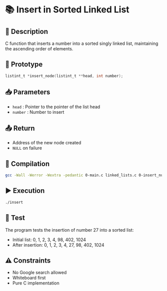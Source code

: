 # 📚 Insert in Sorted Linked List

## 📝 Description

C function that inserts a number into a sorted singly linked list, maintaining the ascending order of elements.

## 🔧 Prototype

```c
listint_t *insert_node(listint_t **head, int number);
```

## 📥 Parameters

- `head` : Pointer to the pointer of the list head
- `number` : Number to insert

## 📤 Return

- Address of the new node created
- `NULL` on failure

## 🚀 Compilation

```bash
gcc -Wall -Werror -Wextra -pedantic 0-main.c linked_lists.c 0-insert_number.c -o insert
```

## ▶️ Execution

```bash
./insert
```

## 🧪 Test

The program tests the insertion of number 27 into a sorted list:
- Initial list: 0, 1, 2, 3, 4, 98, 402, 1024
- After insertion: 0, 1, 2, 3, 4, 27, 98, 402, 1024

## ⚠️ Constraints

- No Google search allowed
- Whiteboard first
- Pure C implementation